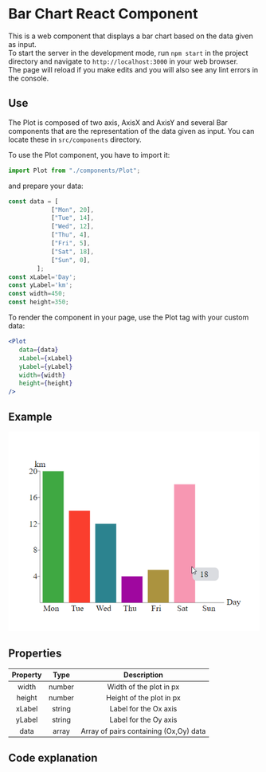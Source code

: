 # Bar Chart React Component

This is a web component that displays a bar chart based on the data given as input.\
To start the server in the development mode, run `npm start` in the project directory and navigate to `http://localhost:3000` in your web browser.\
The page will reload if you make edits and you will also see any lint errors in the console.

## Use

The Plot is composed of two axis, AxisX and AxisY and several Bar components that are the representation of the data given as input.
You can locate these in `src/components` directory.

To use the Plot component, you have to import it:
``` jsx harmony
import Plot from "./components/Plot";
```

and prepare your data:
```jsx harmony
const data = [
            ["Mon", 20],
            ["Tue", 14],
            ["Wed", 12],
            ["Thu", 4],
            ["Fri", 5],
            ["Sat", 18],
            ["Sun", 0],
        ];
const xLabel='Day';
const yLabel='km';
const width=450;
const height=350;
```

To render the component in your page, use the Plot tag with your custom data:

```jsx harmony
<Plot
   data={data}
   xLabel={xLabel}
   yLabel={yLabel}
   width={width}
   height={height}
/>
```

## Example

![Bar Chart Component](https://github.com/andreeaneacsu33/bar-chart-component/blob/master/public/bar-chart-component.png?raw=true)

## Properties
|Property | Type | Description
:---: | :---: | :---:
width| number | Width of the plot in px
height| number | Height of the plot in px
xLabel| string | Label for the Ox axis
yLabel| string | Label for the Oy axis
data| array | Array of pairs containing (Ox,Oy) data

## Code explanation


